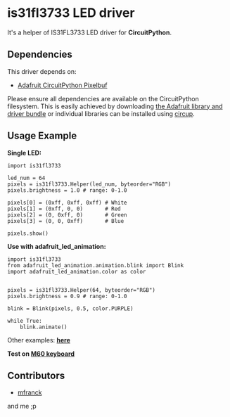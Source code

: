 # is31fl3733 LED driver
It's a helper of IS31FL3733 LED driver for **CircuitPython**.


## Dependencies

This driver depends on:

* [Adafruit  CircuitPython Pixelbuf](https://github.com/adafruit/Adafruit_CircuitPython_Pixelbuf)

Please ensure all dependencies are available on the CircuitPython filesystem.
This is easily achieved by downloading
[the Adafruit library and driver bundle](https://circuitpython.org/libraries)
or individual libraries can be installed using
[circup](https://github.com/adafruit/circup).




## Usage Example

**Single LED:**

```
import is31fl3733

led_num = 64
pixels = is31fl3733.Helper(led_num, byteorder="RGB")
pixels.brightness = 1.0 # range: 0-1.0

pixels[0] = (0xff, 0xff, 0xff) # White
pixels[1] = (0xff, 0, 0)       # Red
pixels[2] = (0, 0xff, 0)       # Green
pixels[3] = (0, 0, 0xff)       # Blue

pixels.show()
```

**Use with adafruit_led_animation:**

```
import is31fl3733
from adafruit_led_animation.animation.blink import Blink
import adafruit_led_animation.color as color


pixels = is31fl3733.Helper(64, byteorder="RGB")
pixels.brightness = 0.9 # range: 0-1.0

blink = Blink(pixels, 0.5, color.PURPLE)

while True:
    blink.animate()
```

Other examples: **[here](https://github.com/labrusca/is31fl3733_driver/tree/main/examples)**

**Test on [M60 keyboard](https://circuitpython.org/board/makerdiary_m60_keyboard/)**

## Contributors

- [mfranck](https://github.com/y4m-y4m)

and me ;p